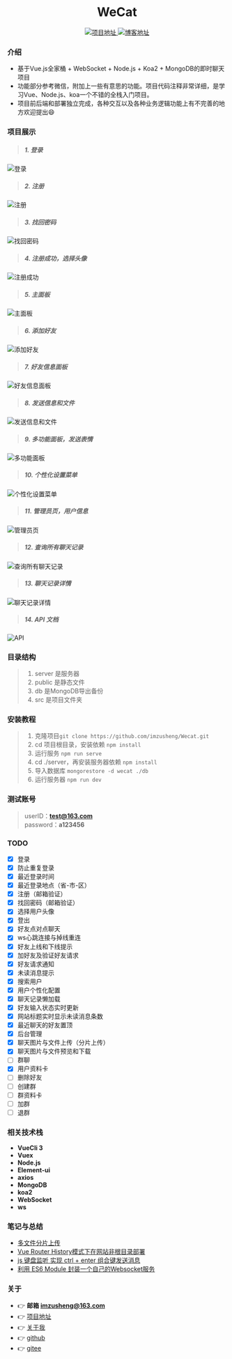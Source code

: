 <h1 align="center">WeCat</h1>

<p align="center">
    <a href="https://chat.zusheng.club">
        <img src="https://img.shields.io/badge/项目地址-chat.zusheng.club-green.svg?style=flat-square" alt="项目地址">
    </a>
    <a href="https://zusheng.club">
        <img src="https://img.shields.io/badge/主页-home-blue.svg?style=flat-square" alt="博客地址">
    </a>
</p>

### 介绍

* 基于Vue.js全家桶 + WebSocket + Node.js + Koa2 + MongoDB的即时聊天项目
* 功能部分参考微信，附加上一些有意思的功能。项目代码注释非常详细，是学习Vue、Node.js、koa一个不错的全栈入门项目。  
* 项目前后端和部署独立完成，各种交互以及各种业务逻辑功能上有不完善的地方欢迎提出😄

### 项目展示

>#####   1. 登录

![登录](https://zusheng.club/public/login.png)

>#####   2. 注册

![注册](https://zusheng.club/public/sign.png)

>#####   3. 找回密码

![找回密码](https://zusheng.club/public/forget.png)

>#####   4. 注册成功，选择头像

![注册成功](https://zusheng.club/public/sign_success.png)

>#####   5. 主面板

![主面板](https://zusheng.club/public/index.png)

>#####   6. 添加好友

![添加好友](https://zusheng.club/public/addFri.png)

>#####   7. 好友信息面板

![好友信息面板](https://zusheng.club/public/friendInfo.png)

>#####   8. 发送信息和文件

![发送信息和文件](https://zusheng.club/public/sendFile.png)

>#####   9. 多功能面板，发送表情

![多功能面板](https://zusheng.club/public/emoji.png)

>#####   10. 个性化设置菜单

![个性化设置菜单](https://zusheng.club/public/setting.png)

>#####   11. 管理员页，用户信息

![管理员页](https://zusheng.club/public/admin_userInfo.png)

>#####   12. 查询所有聊天记录

![查询所有聊天记录](https://zusheng.club/public/admin_chat.png)

>#####   13. 聊天记录详情

![聊天记录详情](https://zusheng.club/public/admin_chat_detail.png)

>#####   14. API 文档

![API](https://zusheng.club/public/apiDoc.png)

### 目录结构

>   1. server 是服务器
>   2. public 是静态文件
>   3. db 是MongoDB导出备份
>   4. src 是项目文件夹

### 安装教程

>   1. 克隆项目```git clone https://github.com/imzusheng/Wecat.git```
>   2. cd 项目根目录，安装依赖 ```npm install```
>   3. 运行服务 ```npm run serve```
>   4. cd ./server，再安装服务器依赖 ```npm install```
>   5. 导入数据库 ```mongorestore -d wecat ./db```
>   6. 运行服务器 ```npm run dev```

### 测试账号

> userID：**test@163.com**  
> password：**a123456**

### TODO
- [x] 登录
- [x] 防止重复登录
- [x] 最近登录时间
- [x] 最近登录地点（省-市-区）
- [x] 注册（邮箱验证）
- [x] 找回密码（邮箱验证）
- [x] 选择用户头像
- [x] 登出
- [x] 好友点对点聊天
- [x] ws心跳连接与掉线重连
- [x] 好友上线和下线提示
- [x] 加好友及验证好友请求
- [x] 好友请求通知
- [x] 未读消息提示
- [x] 搜索用户
- [x] 用户个性化配置
- [x] 聊天记录懒加载
- [x] 好友输入状态实时更新
- [x] 网站标题实时显示未读消息条数
- [x] 最近聊天的好友置顶
- [x] 后台管理
- [x] 聊天图片与文件上传（分片上传）
- [x] 聊天图片与文件预览和下载
- [ ] 群聊
- [x] 用户资料卡
- [ ] 删除好友
- [ ] 创建群
- [ ] 群资料卡
- [ ] 加群
- [ ] 退群

### 相关技术栈

* **VueCli 3**
* **Vuex**
* **Node.js**
* **Element-ui**
* **axios**
* **MongoDB**
* **koa2**
* **WebSocket**
* **ws**

### 笔记与总结

* [多文件分片上传](https://zusheng.club/index.php/2021/06/02/%e5%a4%a7%e6%96%87%e4%bb%b6%e5%88%86%e7%89%87%e4%b8%8a%e4%bc%a0/)
* [Vue Router History模式下在网站非根目录部署](https://zusheng.club/index.php/2021/04/17/vue-router-history%e6%a8%a1%e5%bc%8f%e4%b8%8b%e5%9c%a8%e7%bd%91%e7%ab%99%e9%9d%9e%e6%a0%b9%e7%9b%ae%e5%bd%95%e9%83%a8%e7%bd%b2/)
* [js 键盘监听 实现 ctrl + enter 组合键发送消息](https://zusheng.club/index.php/2020/06/15/js-%e9%94%ae%e7%9b%98%e7%9b%91%e5%90%ac-%e5%ae%9e%e7%8e%b0-ctrl-enter-%e7%bb%84%e5%90%88%e9%94%ae%e5%8f%91%e9%80%81%e6%b6%88%e6%81%af/)
* [利用 ES6 Module 封装一个自己的Websocket服务](https://zusheng.club/index.php/2021/06/02/%e5%a4%a7%e6%96%87%e4%bb%b6%e5%88%86%e7%89%87%e4%b8%8a%e4%bc%a0/)

### 关于

* 👉 **邮箱 imzusheng@163.com**
* 👉 [项目地址](https://chat.chatzusheng.club)  
* 👉 [关于我](https://zusheng.club)
* 👉 [github](https://github.com/imzusheng/Wecat)  
* 👉 [gitee](https://gitee.com/imzusheng/Wecat)




[comment]: <> (feat: 添加新特性)

[comment]: <> (fix: 修复bug)

[comment]: <> (docs: 仅仅修改了文档)

[comment]: <> (style: 仅仅修改了空格、格式缩进、都好等等，不改变代码逻辑)

[comment]: <> (refactor: 代码重构，没有加新功能或者修复bug)

[comment]: <> (perf: 增加代码进行性能测试)

[comment]: <> (test: 增加测试用例)

[comment]: <> (chore: 改变构建流程、或者增加依赖库、工具等)
